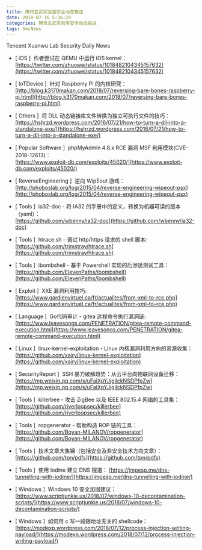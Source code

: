 ```yaml
---
title: 腾讯玄武实验室安全动态推送
date: 2018-07-16 5:36:29
categories: 腾讯玄武实验室安全动态推送
tags: SecNews
---
```


Tencent Xuanwu Lab Security Daily News  
* [ iOS ]  作者尝试在 QEMU 中运行 iOS kernel：   
[https://twitter.com/zhuowei/status/1018482104345157632](https://twitter.com/zhuowei/status/1018482104345157632)  

* [ IoTDevice ]  针对 Raspberry Pi 的内核研究：   
[http://blog.k3170makan.com/2018/07/reversing-bare-bones-raspberry-pi.html](http://blog.k3170makan.com/2018/07/reversing-bare-bones-raspberry-pi.html)  

* [ Others ]  将 DLL 动态链接库文件转换为独立可执行文件的技巧：   
[https://hshrzd.wordpress.com/2016/07/21/how-to-turn-a-dll-into-a-standalone-exe/](https://hshrzd.wordpress.com/2016/07/21/how-to-turn-a-dll-into-a-standalone-exe/)  

* [ Popular Software ]  phpMyAdmin 4.8.x RCE 漏洞 MSF 利用模块(CVE-2018-12613)：   
[https://www.exploit-db.com/exploits/45020/](https://www.exploit-db.com/exploits/45020/)  

* [ ReverseEngineering ]  逆向 WipEout 游戏：   
[http://phoboslab.org/log/2015/04/reverse-engineering-wipeout-psx](http://phoboslab.org/log/2015/04/reverse-engineering-wipeout-psx)  

* [ Tools ]  ia32-doc - 将 IA32 的手册中的定义，转换为机器可读的版本（yaml）：   
[https://github.com/wbenny/ia32-doc](https://github.com/wbenny/ia32-doc)  

* [ Tools ]  htrace.sh - 调试 http/https 请求的 shell 脚本:   
[https://github.com/trimstray/htrace.sh](https://github.com/trimstray/htrace.sh)  

* [ Tools ]  ibombshell - 基于 Powershell 实现的后渗透测试工具：   
[https://github.com/ElevenPaths/ibombshell](https://github.com/ElevenPaths/ibombshell)  

* [ Exploit ]  XXE 漏洞利用技巧: 
[https://www.gardienvirtuel.ca/fr/actualites/from-xml-to-rce.php](https://www.gardienvirtuel.ca/fr/actualites/from-xml-to-rce.php)  

* [ Language ]  Go代码审计 - gitea 远程命令执行漏洞链: 
[https://www.leavesongs.com/PENETRATION/gitea-remote-command-execution.html](https://www.leavesongs.com/PENETRATION/gitea-remote-command-execution.html)  

* [ Linux ]  linux-kernel-exploitation - Linux 内核漏洞利用方向的资源收集： 
[https://github.com/xairy/linux-kernel-exploitation](https://github.com/xairy/linux-kernel-exploitation)  

* [ SecurityReport ]  SSH 暴力破解趋势：从云平台向物联网设备迁移： 
[https://mp.weixin.qq.com/s/uFaiXpYJigilckNSDPfpZw](https://mp.weixin.qq.com/s/uFaiXpYJigilckNSDPfpZw)  

* [ Tools ]  killerbee - 攻击 ZigBee 以及 IEEE 802.15.4 网络的工具集： 
[https://github.com/riverloopsec/killerbee](https://github.com/riverloopsec/killerbee)  

* [ Tools ]  ropgenerator - 帮助构造 ROP 链的工具： 
[https://github.com/Boyan-MILANOV/ropgenerator](https://github.com/Boyan-MILANOV/ropgenerator)  

* [ Tools ]  技术文章大集锦（包括安全及非安全技术方向文章）： 
[https://github.com/tpn/pdfs](https://github.com/tpn/pdfs)  

* [ Tools ]  使用 Iodine 建立 DNS 隧道： 
[https://jmpesp.me/dns-tunnelling-with-iodine/](https://jmpesp.me/dns-tunnelling-with-iodine/)  

* [ Windows ]  Windows 10 安全加固建议： 
[https://www.scriptjunkie.us/2018/07/windows-10-decontamination-scripts/](https://www.scriptjunkie.us/2018/07/windows-10-decontamination-scripts/)  

* [ Windows ]  如何用 c 写一段跟地址无关的 shellcode： 
[https://modexp.wordpress.com/2018/07/12/process-injection-writing-payload/](https://modexp.wordpress.com/2018/07/12/process-injection-writing-payload/)  

